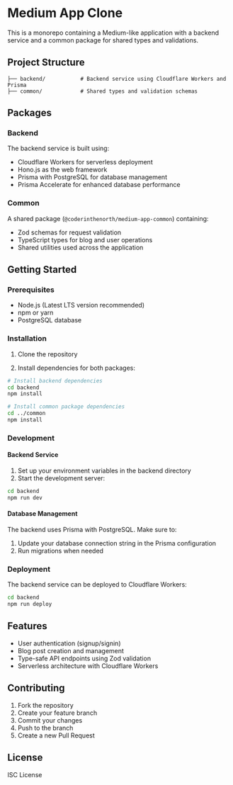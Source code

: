 # Medium App Clone

This is a monorepo containing a Medium-like application with a backend service and a common package for shared types and validations.

## Project Structure

```
├── backend/           # Backend service using Cloudflare Workers and Prisma
├── common/            # Shared types and validation schemas
```

## Packages

### Backend

The backend service is built using:
- Cloudflare Workers for serverless deployment
- Hono.js as the web framework
- Prisma with PostgreSQL for database management
- Prisma Accelerate for enhanced database performance

### Common

A shared package (`@coderinthenorth/medium-app-common`) containing:
- Zod schemas for request validation
- TypeScript types for blog and user operations
- Shared utilities used across the application

## Getting Started

### Prerequisites

- Node.js (Latest LTS version recommended)
- npm or yarn
- PostgreSQL database

### Installation

1. Clone the repository

2. Install dependencies for both packages:

```bash
# Install backend dependencies
cd backend
npm install

# Install common package dependencies
cd ../common
npm install
```

### Development

#### Backend Service

1. Set up your environment variables in the backend directory
2. Start the development server:

```bash
cd backend
npm run dev
```

#### Database Management

The backend uses Prisma with PostgreSQL. Make sure to:
1. Update your database connection string in the Prisma configuration
2. Run migrations when needed

### Deployment

The backend service can be deployed to Cloudflare Workers:

```bash
cd backend
npm run deploy
```

## Features

- User authentication (signup/signin)
- Blog post creation and management
- Type-safe API endpoints using Zod validation
- Serverless architecture with Cloudflare Workers

## Contributing

1. Fork the repository
2. Create your feature branch
3. Commit your changes
4. Push to the branch
5. Create a new Pull Request

## License

ISC License